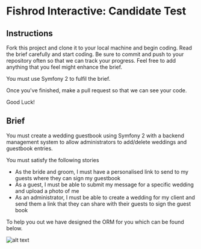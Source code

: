 Fishrod Interactive: Candidate Test
===================================
Instructions
------------
Fork this project and clone it to your local machine and begin coding. Read the brief carefully and start coding. Be sure to commit and push to your repository often so that we can track your progress. Feel free to add anything that you feel might enhance the brief.

You must use Symfony 2 to fulfil the brief.

Once you've finished, make a pull request so that we can see your code.

Good Luck!

Brief
-----
You must create a wedding guestbook using Symfony 2 with a backend management system to allow administrators to add/delete weddings and guestbook entries.

You must satisfy the following stories
- As the bride and groom, I must have a personalised link to send to my guests where they can sign my guestbook
- As a guest, I must be able to submit my message for a specific wedding and upload a photo of me
- As an administrator, I must be able to create a wedding for my client and send them a link that they can share with their guests to sign the guest book

To help you out we have designed the ORM for you which can be found below.

![alt text](https://github.com/fishrod-interactive/candidatetest/blob/master/brief/orm.png "ORM Design")